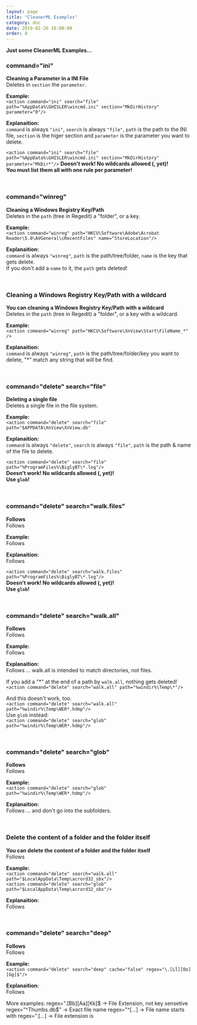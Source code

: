 ```yaml
---
layout: page
title: "CleanerML Examples"
category: doc
date: 2019-02-26 16:00:00
order: 8
---
```


**Just some CleanerML Examples...**

### command="ini"

**Cleaning a Parameter in a INI File**  
Deletes in `section` the `parameter`.

**Example:**  
```<action command="ini" search="file" path="%AppData%\GHISLER\wincmd.ini" section="MkDirHistory" parameter="0"/>```

**Explanaition:**  
`command` is always `"ini"`, `search` is always `"file"`, `path` is the path to the INI file, `section` is the higer section and `parameter` is the parameter you want to delete.  

```<action command="ini" search="file" path="%AppData%\GHISLER\wincmd.ini" section="MkDirHistory" parameter="MkDir*"/>```
**Doesn't work! No wildcards allowed (, yet)!**  
**You must list them all with one rule per parameter!**  

<br>

### command="winreg"

**Cleaning a Windows Registry Key/Path**  
Deletes in the `path` (tree in Regedit) a "folder", or a key.

**Example:**  
```<action command="winreg" path="HKCU\Software\Adobe\Acrobat Reader\5.0\AVGeneral\cRecentFiles" name="StoreLocation"/>```

**Explanaition:**  
`command` is always `"winreg"`, `path` is the path/tree/folder, `name` is the key that gets delete.  
If you don't add a `name` to it, the `path` gets deleted!

<br>

### Cleaning a Windows Registry Key/Path with a wildcard

**You can cleaning a Windows Registry Key/Path with a wildcard**  
Deletes in the `path` (tree in Regedit) a "folder", or a key with a wildcard.

**Example:**  
```<action command="winreg" path="HKCU\Software\XnView\Start\FileName_*" />```

**Explanaition:**  
`command` is always `"winreg"`, `path` is the path/tree/folder/key you want to delete, "*" match any string that will be find.

<br>

### command="delete" search="file"

**Deleting a single file**  
Deletes a single file in the file system.

**Example:**  
```<action command="delete" search="file" path="$APPDATA\XnView\XnView.db"```

**Explanaition:**  
`command` is always `"delete"`, `search` is always `"file"`, `path` is the path & name of the file to delete.

```<action command="delete" search="file" path="%ProgramFiles%\BiglyBT\*.log"/>```  
**Doesn't work! No wildcards allowed (, yet)!**  
**Use `glob`!**  


<br>

### command="delete" search="walk.files"

**Follows**  
Follows

**Example:**  
Follows

**Explanaition:**  
Follows

```<action command="delete" search="walk.files" path="%ProgramFiles%\BiglyBT\*.log"/>```  
**Doesn't work! No wildcards allowed (, yet)!**  
**Use `glob`!**  

<br>

### command="delete" search="walk.all"

**Follows**  
Follows

**Example:**  
Follows

**Explanaition:**  
Follows ... walk.all is intended to match directories, not files.

If you add a "*" at the end of a path by `walk.all`, nothing gets deleted!  
```<action command="delete" search="walk.all" path="%windir%\Temp\*"/>```

And this doesn't work, too.   
```<action command="delete" search="walk.all" path="%windir%\Temp\WER*.hdmp"/>```  
Use `glob` instead:  
```<action command="delete" search="glob" path="%windir%\Temp\WER*.hdmp"/>```

<br>

### command="delete" search="glob"

**Follows**  
Follows

**Example:**  
```<action command="delete" search="glob" path="%windir%\Temp\WER*.hdmp"/>```

**Explanaition:**  
Follows ... and don't go into the subfolders.

<br>

### Delete the content of a folder and the folder itself

**You can delete the content of a folder and the folder itself**  
Follows

**Example:**  
```<action command="delete" search="walk.all" path="$LocalAppData\Temp\acrord32_sbx"/>```  
```<action command="delete" search="glob" path="$LocalAppData\Temp\acrord32_sbx"/>```

**Explanaition:**  
Follows

<br>

### command="delete" search="deep"

**Follows**  
Follows

**Example:**  
```<action command="delete" search="deep" cache="false" regex="\.[Ll][Oo][Gg]$"/>```

**Explanaition:**  
Follows

More examples:
regex="\.[Bb][Aa][Kk]$ -> File Extension, not key sensetive
regex="^Thumbs\.db$" -> Exact file name
regex="^[...] -> File name starts with
regex="\.[...] -> File extension is

<br>

